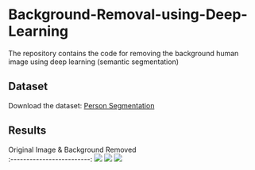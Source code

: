 # Background-Removal-using-Deep-Learning
The repository contains the code for removing the background human image using deep learning (semantic segmentation)

## Dataset
Download the dataset: [Person Segmentation](https://www.kaggle.com/datasets/nikhilroxtomar/person-segmentation/download?datasetVersionNumber=1)

## Results
Original Image & Background Removed             
:-------------------------:
![](image/1.png)
![](image/2.png)
![](image/3.png)
